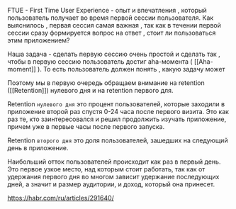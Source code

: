 
FTUE - First Time User Experience - опыт и впечатления , который пользователь получает во время первой сессии пользователя. Как выяснилось  , первая сессия самая важная , так как в течении первой сессии сразу формируется вопрос на ответ , стоит ли пользоваться этим приложением? 

Наша задача - сделать первую сессию очень простой и сделать так , чтобы в первую сессию пользователь достиг aha-момента ( [[Aha-moment]] ). То есть пользователь должен понять , какую задачу может 

Поэтому мы в первую очередь обращаем внимание на retention ([[Retention]]) нулевого дня и на retention первого для. 

Retention `нулевого дня`  это процент пользователей, которые заходили в приложение второй раз спустя 0-24 часа после первого визита. Это как раз те, кто заинтересовался и решил продолжить изучать приложение, причем уже в первые часы после первого запуска.

Retention `второго дня`  это доля пользователей, зашедших на следующий день в приложение.

Наибольший отток пользователей происходит как раз в первый день. Это первое узкое место, над которым стоит работать, так как от удержания первого дня во многом зависит удержание последующих дней, а значит и размер аудитории, и доход, который она принесет.


https://habr.com/ru/articles/291640/